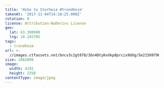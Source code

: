 ```yaml
---
title: 'Hike to Storheia #trondheim'
takenAt: '2017-11-04T14:18:25.000Z'
rotation: 0
license: Attribution-NoDerivs License
geo:
  lat: 63.390908
  lng: 10.245705
tags:
  - trondheim
url: >-
  //images.ctfassets.net/bncv3c2gt878/3Gn4DtyKvGkp8prcix9dXg/5e215097966822dde55c3d021e19c61b/hike-to-storheia-trondheim_24315395848_o
size: 2862098
image:
  width: 4192
  height: 2358
contentType: image/jpeg
---
```



